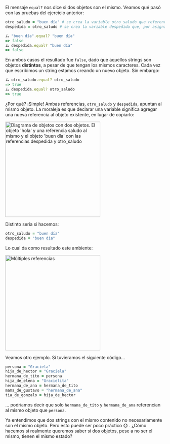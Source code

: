 El mensaje `equal?` nos dice si dos objetos son el mismo. Veamos qué pasó con las pruebas del ejercicio anterior: 

```ruby
otro_saludo = "buen día" # se crea la variable otro_saludo que referencia al objeto "buen día"
despedida = otro_saludo # se crea la variable despedida que, por asignarle la referencia otro_saludo, apunta al mismo objeto
```

```ruby
ム "buen día".equal? "buen día"
=> false
ム despedida.equal? "buen día"
=> false
```

En ambos casos el resultado fue `false`, dado que aquellos strings son objetos **distintos**, a pesar de que tengan los mismos caracteres. Cada vez que escribimos un string estamos creando un nuevo objeto. Sin embargo: 

```ruby
ム otro_saludo.equal? otro_saludo
=> true
ム despedida.equal? otro_saludo
=> true
```

¿Por qué? ¡Simple! Ambas referencias, `otro_saludo` y `despedida`, apuntan al mismo objeto. La moraleja es que declarar una variable significa agregar una nueva referencia al objeto existente, en lugar de copiarlo:

<img src="/static/objetos_4_1616780762290.5.svg" alt="Diagrama de objetos con dos objetos. El objeto 'hola' y una referencia saludo al mismo y el objeto 'buen día' con las referencias despedida y otro_saludo" width="300" height="auto">

Distinto sería si hacemos:

``` ruby
otro_saludo = "buen día"
despedida = "buen día"
```

Lo cual da como resultado este ambiente:

<img src="/static/objetos_4_1616780791168.5_b.svg" alt="Múltiples referencias" width="300" height="auto">

Veamos otro ejemplo. Si tuvieramos el siguiente código...

``` ruby
persona = "Graciela"
hija_de_hector = "Graciela"
hermana_de_tito = persona
hija_de_elena = "Gracielita"
hermana_de_ana = hermana_de_tito
mama_de_gustavo = "hermana_de_ana"
tia_de_gonzalo = hija_de_hector
```

... podríamos decir que solo `hermana_de_tito` y `hermana_de_ana` referencian al mismo objeto que `persona`.

Ya entendimos que dos strings con el mismo contenido no necesariamente son el mismo objeto. Pero esto puede ser poco práctico :disappointed: . ¿Cómo hacemos si realmente queremos saber si dos objetos, pese a no ser el mismo, tienen el mismo estado? 
